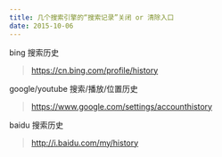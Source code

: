 ```yaml
---
title: 几个搜索引擎的“搜索记录”关闭 or 清除入口
date: 2015-10-06
---
```


bing 搜索历史
> <https://cn.bing.com/profile/history>

google/youtube 搜索/播放/位置历史
> <https://www.google.com/settings/accounthistory>

baidu 搜索历史
> <http://i.baidu.com/my/history>
